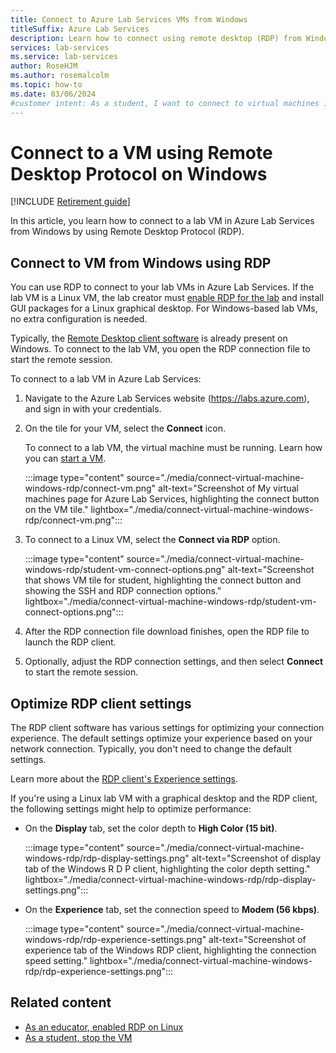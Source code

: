 ```yaml
---
title: Connect to Azure Lab Services VMs from Windows
titleSuffix: Azure Lab Services
description: Learn how to connect using remote desktop (RDP) from Windows to a virtual machine in Azure Lab Services.
services: lab-services
ms.service: lab-services
author: RoseHJM
ms.author: rosemalcolm
ms.topic: how-to
ms.date: 03/06/2024
#customer intent: As a student, I want to connect to virtual machines in a lab by using RDP in order to use the lab resources. 
---
```


# Connect to a VM using Remote Desktop Protocol on Windows

[!INCLUDE [Retirement guide](./includes/retirement-banner.md)]

In this article, you learn how to connect to a lab VM in Azure Lab Services from Windows by using Remote Desktop Protocol (RDP).

## Connect to VM from Windows using RDP

You can use RDP to connect to your lab VMs in Azure Lab Services. If the lab VM is a Linux VM, the lab creator must [enable RDP for the lab](how-to-enable-remote-desktop-linux.md) and install GUI packages for a Linux graphical desktop. For Windows-based lab VMs, no extra configuration is needed.

Typically, the [Remote Desktop client software](/windows-server/remote/remote-desktop-services/clients/remote-desktop-clients) is already present on Windows. To connect to the lab VM, you open the RDP connection file to start the remote session.

To connect to a lab VM in Azure Lab Services:

1. Navigate to the Azure Lab Services website (https://labs.azure.com), and sign in with your credentials.

1. On the tile for your VM, select the **Connect** icon.

    To connect to a lab VM, the virtual machine must be running. Learn how you can [start a VM](how-to-use-lab.md#start-or-stop-the-vm).

    :::image type="content" source="./media/connect-virtual-machine-windows-rdp/connect-vm.png" alt-text="Screenshot of My virtual machines page for Azure Lab Services, highlighting the connect button on the VM tile." lightbox="./media/connect-virtual-machine-windows-rdp/connect-vm.png":::

1. To connect to a Linux VM, select the **Connect via RDP** option.

    :::image type="content" source="./media/connect-virtual-machine-windows-rdp/student-vm-connect-options.png" alt-text="Screenshot that shows VM tile for student, highlighting the connect button and showing the SSH and RDP connection options." lightbox="./media/connect-virtual-machine-windows-rdp/student-vm-connect-options.png":::

1. After the RDP connection file download finishes, open the RDP file to launch the RDP client.

1. Optionally, adjust the RDP connection settings, and then select **Connect** to start the remote session.

## Optimize RDP client settings

The RDP client software has various settings for optimizing your connection experience. The default settings optimize your experience based on your network connection. Typically, you don't need to change the default settings.

Learn more about the [RDP client's Experience settings](/windows-server/administration/performance-tuning/role/remote-desktop/session-hosts#client-experience-settings).

If you're using a Linux lab VM with a graphical desktop and the RDP client, the following settings might help to optimize performance:

- On the **Display** tab, set the color depth to **High Color (15 bit)**.

    :::image type="content" source="./media/connect-virtual-machine-windows-rdp/rdp-display-settings.png" alt-text="Screenshot of display tab of the Windows R D P client, highlighting the color depth setting." lightbox="./media/connect-virtual-machine-windows-rdp/rdp-display-settings.png":::

- On the **Experience** tab, set the connection speed to **Modem (56 kbps)**.

    :::image type="content" source="./media/connect-virtual-machine-windows-rdp/rdp-experience-settings.png" alt-text="Screenshot of experience tab of the Windows RDP client, highlighting the connection speed setting." lightbox="./media/connect-virtual-machine-windows-rdp/rdp-experience-settings.png":::

## Related content

- [As an educator, enabled RDP on Linux](how-to-enable-remote-desktop-linux.md)
- [As a student, stop the VM](how-to-use-lab.md#start-or-stop-the-vm)
